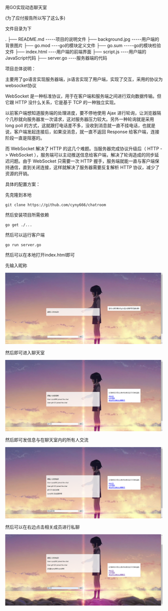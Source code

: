 用GO实现动态聊天室

(为了应付报告所以写了这么多)

文件目录为下

.
├── README.md   -----项目的说明文件
├── background.jpg  -----用户端的背景图片
├── go.mod 		----go的模块定义文件
├── go.sum		-----go的模块检验文件
├── index.html	----用户端的前端界面
├── script.js		----用户端的JavaScript代码
├── server.go	 ----服务器端的代码

项目总体说明：

主要用了go语言实现服务器端，js语言实现了用户端，实现了交互，采用的协议为websocket协议

WebSocket 是一种标准协议，用于在客户端和服务端之间进行双向数据传输。但它跟 HTTP 没什么关系，它是基于 TCP 的一种独立实现。

以前客户端想知道服务端的处理进度，要不停地使用 Ajax 进行轮询，让浏览器隔个几秒就向服务器发一次请求，这对服务器压力较大。另外一种轮询就是采用 long poll 的方式，这就跟打电话差不多，没收到消息就一直不挂电话，也就是说，客户端发起连接后，如果没消息，就一直不返回 Response 给客户端，连接阶段一直是阻塞的。

而 WebSocket 解决了 HTTP 的这几个难题。当服务器完成协议升级后（ HTTP -> WebSocket ），服务端可以主动推送信息给客户端，解决了轮询造成的同步延迟问题。由于 WebSocket 只需要一次 HTTP 握手，服务端就能一直与客户端保持通信，直到关闭连接，这样就解决了服务器需要反复解析 HTTP 协议，减少了资源的开销。

具体的配置方案：

先克隆到本地

```shell
git clone https://github.com/cyny666/chatroom
```

然后安装项目所需依赖

````shell
go get ./...
````

然后可以运行客户端

```shell
go run server.go
```

然后可以在本地打开index.html即可

先输入昵称

![image-20231224211628271](./assets/image-20231224211628271-1703483701657-1.png)

然后即可进入聊天室

![image-20231224211658935](./assets/image-20231224211658935-1703483707123-3.png)

然后即可发信息与在聊天室内的所有人交流

![image-20231224211732195](./assets/image-20231224211732195-1703483709238-5.png)

然后可以在右边点击相关成员进行私聊

![image-20231224212534826](./assets/image-20231224212534826-1703483711298-7.png)

